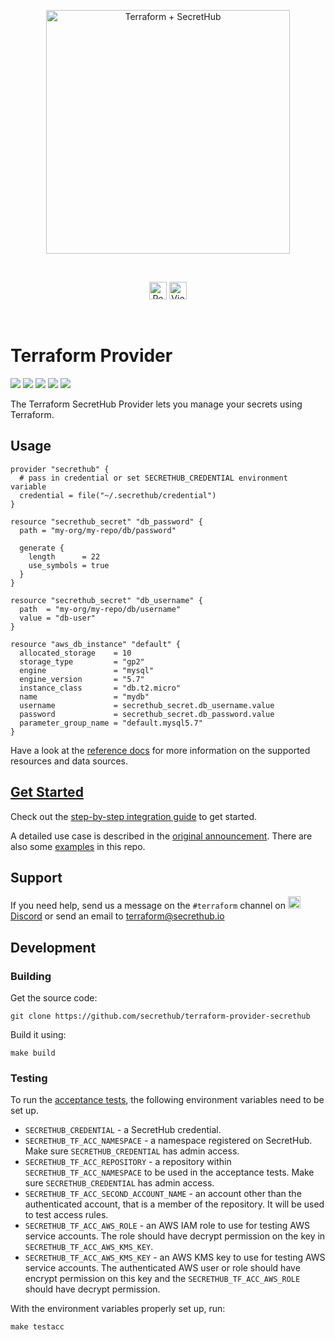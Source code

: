 <p align="center">
  <img src="https://secrethub.io/img/integrations/terraform/github-banner.png?v1" alt="Terraform + SecretHub" width="390">
</p>
<br/>

<p align="center">
  <a href="https://secrethub.io/blog/secret-management-for-terraform/"><img alt="Read blog post" src="https://secrethub.io/img/buttons/github/read-blog-post.png?v1" height="28" /></a>
  <a href="https://secrethub.io/docs/guides/terraform/"><img alt="View docs" src="https://secrethub.io/img/buttons/github/view-docs.png?v2" height="28" /></a>
</p>
<br/>

# Terraform Provider

[![](https://godoc.org/github.com/secrethub/terraform-provider-secrethub?status.svg)][godoc]
[![](https://circleci.com/gh/secrethub/terraform-provider-secrethub.svg?style=shield)][circleci]
[![](https://goreportcard.com/badge/github.com/secrethub/terraform-provider-secrethub)][goreportcard]
[![]( https://img.shields.io/github/release/secrethub/terraform-provider-secrethub.svg)][latest-version]
[![](https://img.shields.io/badge/chat-on%20discord-7289da.svg?logo=discord)][discord]

The Terraform SecretHub Provider lets you manage your secrets using Terraform.

## Usage

```hcl
provider "secrethub" {
  # pass in credential or set SECRETHUB_CREDENTIAL environment variable
  credential = file("~/.secrethub/credential")
}

resource "secrethub_secret" "db_password" {
  path = "my-org/my-repo/db/password"

  generate {
    length      = 22
    use_symbols = true
  }
}

resource "secrethub_secret" "db_username" {
  path  = "my-org/my-repo/db/username"
  value = "db-user"
}

resource "aws_db_instance" "default" {
  allocated_storage    = 10
  storage_type         = "gp2"
  engine               = "mysql"
  engine_version       = "5.7"
  instance_class       = "db.t2.micro"
  name                 = "mydb"
  username             = secrethub_secret.db_username.value
  password             = secrethub_secret.db_password.value
  parameter_group_name = "default.mysql5.7"
}
```

Have a look at the [reference docs](https://secrethub.io/docs/reference/terraform/) for more information on the supported resources and data sources.

## [Get Started]((https://secrethub.io/docs/terraform/))

Check out the [step-by-step integration guide](https://secrethub.io/docs/terraform/) to get started.

A detailed use case is described in the [original announcement](https://secrethub.io/blog/secret-management-for-terraform/).
There are also some [examples](/examples) in this repo.

## Support

If you need help, send us a message on the `#terraform` channel on [<img src="https://discordapp.com/assets/2c21aeda16de354ba5334551a883b481.png" alt="Discord" width="20px"> Discord](https://discord.gg/wcxV5RD) or send an email to [terraform@secrethub.io](mailto:terraform@secrethub.io)

## Development

### Building

Get the source code:

```
git clone https://github.com/secrethub/terraform-provider-secrethub
```

Build it using:

```
make build
```

### Testing

To run the [acceptance tests](https://www.terraform.io/docs/extend/testing/acceptance-tests/index.html), the following environment variables need to be set up.

* `SECRETHUB_CREDENTIAL` - a SecretHub credential.
* `SECRETHUB_TF_ACC_NAMESPACE` - a namespace registered on SecretHub. Make sure `SECRETHUB_CREDENTIAL` has admin access.
* `SECRETHUB_TF_ACC_REPOSITORY` - a repository within `SECRETHUB_TF_ACC_NAMESPACE` to be used in the acceptance tests. Make sure `SECRETHUB_CREDENTIAL` has admin access.
* `SECRETHUB_TF_ACC_SECOND_ACCOUNT_NAME` - an account other than the authenticated account, that is a member of the repository. It will be used to test access rules.
* `SECRETHUB_TF_ACC_AWS_ROLE` - an AWS IAM role to use for testing AWS service accounts. The role should have decrypt permission on the key in `SECRETHUB_TF_ACC_AWS_KMS_KEY`.
* `SECRETHUB_TF_ACC_AWS_KMS_KEY` - an AWS KMS key to use for testing AWS service accounts. The authenticated AWS user or role should have encrypt permission on this key and the `SECRETHUB_TF_ACC_AWS_ROLE` should have decrypt permission.

With the environment variables properly set up, run:

```
make testacc
```
[secrethub]: https://secrethub.io
[godoc]: https://godoc.org/github.com/secrethub/terraform-provider-secrethub
[circleci]: https://circleci.com/gh/secrethub/terraform-provider-secrethub
[discord]: https://discord.gg/wcxV5RD
[latest-version]: https://github.com/secrethub/terraform-provider-secrethub/releases/latest
[goreportcard]: https://goreportcard.com/report/github.com/secrethub/terraform-provider-secrethub
